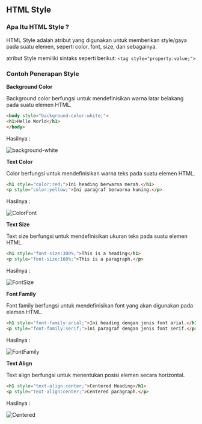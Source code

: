 ## HTML Style

### Apa Itu HTML Style ?
HTML Style adalah atribut yang digunakan untuk memberikan style/gaya pada suatu elemen, seperti color, font, size, dan sebagainya.

atribut Style memiliki sintaks seperti berikut:
`<tag style="property:value;">`

### Contoh Penerapan Style

**Background Color**

Background color berfungsi untuk mendefinisikan warna latar belakang pada suatu elemen HTML.
```html
<body style="background-color:white;">
<h1>Hello World</h1>
</body>
```
Hasilnya :

![background-white](https://user-images.githubusercontent.com/89055857/136648394-b2dbbb10-bb5c-4741-a830-b9e35ce72325.PNG)

**Text Color**

Color berfungsi untuk mendefinisikan warna teks pada suatu elemen HTML.
```html 
<h1 style="color:red;">Ini heading berwarna merah.</h1>
<p style="color:yellow;">Ini paragraf berwarna kuning.</p>
```
Hasilnya :

![ColorFont](https://user-images.githubusercontent.com/89055857/136648613-047c945f-b743-4ee7-b778-d83f8fbfb25b.PNG)

**Text Size**

Text size berfungsi untuk mendefinisikan ukuran teks pada suatu elemen HTML.
```html
<h1 style="font-size:300%;">This is a heading</h1>
<p style="font-size:160%;">This is a paragraph.</p>
```
Hasilnya :

![FontSize](https://user-images.githubusercontent.com/89055857/136648748-b11955ef-0440-468e-877c-8e157e96ec10.PNG)

**Font Family**

Font family berfungsi untuk mendefinisikan font yang akan digunakan pada elemen HTML.
```html
<h1 style="font-family:arial;">Ini heading dengan jenis font arial.</h1>
<p style="font-family:serif;">Ini paragraf dengan jenis font serif.</p>
```
Hasilnya :

![FontFamily](https://user-images.githubusercontent.com/89055857/136648916-fb3d2efa-8b23-4d8e-bac6-0074a58ae6a7.PNG)

**Text Align**

Text align berfungsi untuk menentukan posisi elemen secara horizontal.
```html
<h1 style="text-align:center;">Centered Heading</h1>
<p style="text-align:center;">Centered paragraph.</p>
```
Hasilnya :

![Centered](https://user-images.githubusercontent.com/89055857/136648997-2fb93482-43bb-4645-bb07-bd0f9424bbe0.PNG)

